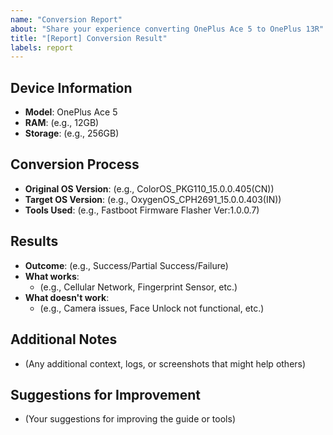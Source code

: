 ```yaml
---
name: "Conversion Report"
about: "Share your experience converting OnePlus Ace 5 to OnePlus 13R"
title: "[Report] Conversion Result"
labels: report
---
```


## Device Information
- **Model**: OnePlus Ace 5
- **RAM**: (e.g., 12GB)
- **Storage**: (e.g., 256GB)

## Conversion Process
- **Original OS Version**: (e.g., ColorOS_PKG110_15.0.0.405(CN))
- **Target OS Version**: (e.g., OxygenOS_CPH2691_15.0.0.403(IN))
- **Tools Used**: (e.g., Fastboot Firmware Flasher Ver:1.0.0.7)

## Results
- **Outcome**: (e.g., Success/Partial Success/Failure)
- **What works**:
  - (e.g., Cellular Network, Fingerprint Sensor, etc.)
- **What doesn't work**:
  - (e.g., Camera issues, Face Unlock not functional, etc.)

## Additional Notes
- (Any additional context, logs, or screenshots that might help others)

## Suggestions for Improvement
- (Your suggestions for improving the guide or tools)